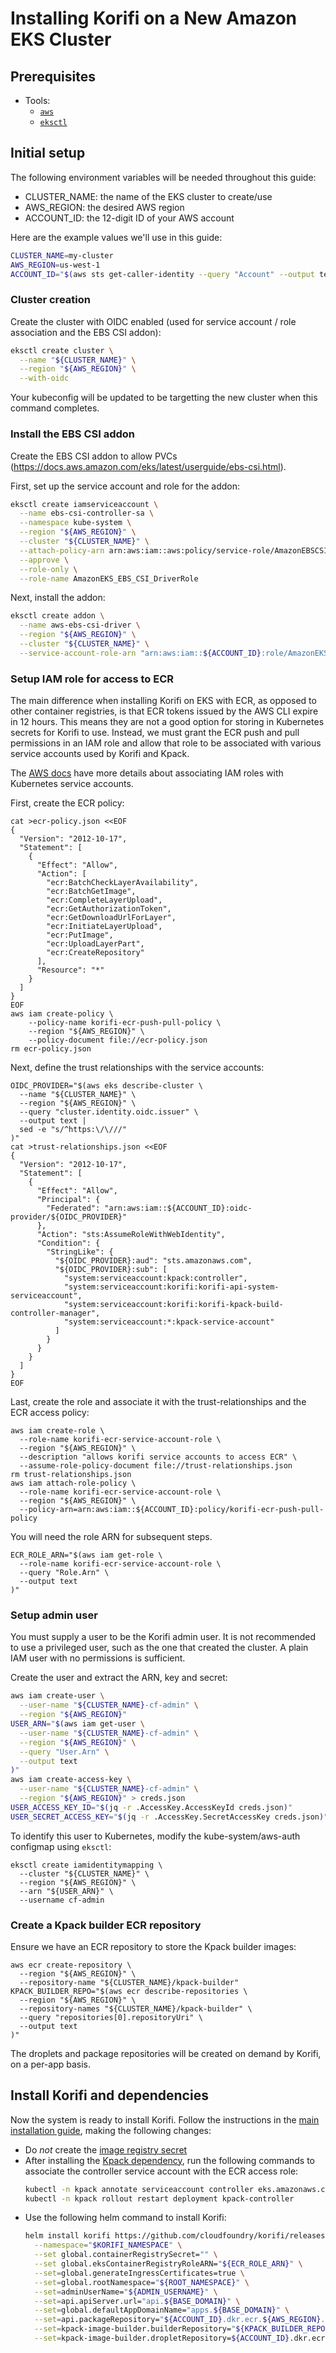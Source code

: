 # Installing Korifi on a New Amazon EKS Cluster

## Prerequisites

* Tools:
  * [`aws`](https://docs.aws.amazon.com/cli)
  * [`eksctl`](https://github.com/weaveworks/eksctl)

## Initial setup

The following environment variables will be needed throughout this guide:

* CLUSTER_NAME: the name of the EKS cluster to create/use
* AWS_REGION: the desired AWS region
* ACCOUNT_ID: the 12-digit ID of your AWS account

Here are the example values we'll use in this guide:

```sh
CLUSTER_NAME=my-cluster
AWS_REGION=us-west-1
ACCOUNT_ID="$(aws sts get-caller-identity --query "Account" --output text)"
```

### Cluster creation

Create the cluster with OIDC enabled (used for service account / role association and the EBS CSI addon):
```sh
eksctl create cluster \
  --name "${CLUSTER_NAME}" \
  --region "${AWS_REGION}" \
  --with-oidc
```

Your kubeconfig will be updated to be targetting the new cluster when this command completes.

### Install the EBS CSI addon

Create the EBS CSI addon to allow PVCs (https://docs.aws.amazon.com/eks/latest/userguide/ebs-csi.html).

First, set up the service account and role for the addon:
```sh
eksctl create iamserviceaccount \
  --name ebs-csi-controller-sa \
  --namespace kube-system \
  --region "${AWS_REGION}" \
  --cluster "${CLUSTER_NAME}" \
  --attach-policy-arn arn:aws:iam::aws:policy/service-role/AmazonEBSCSIDriverPolicy \
  --approve \
  --role-only \
  --role-name AmazonEKS_EBS_CSI_DriverRole
```

Next, install the addon:
```sh
eksctl create addon \
  --name aws-ebs-csi-driver \
  --region "${AWS_REGION}" \
  --cluster "${CLUSTER_NAME}" \
  --service-account-role-arn "arn:aws:iam::${ACCOUNT_ID}:role/AmazonEKS_EBS_CSI_DriverRole"
```

### Setup IAM role for access to ECR

The main difference when installing Korifi on EKS with ECR, as opposed to other container registries,
is that ECR tokens issued by the AWS CLI expire in 12 hours.
This means they are not a good option for storing in Kubernetes secrets for Korifi to use.
Instead, we must grant the ECR push and pull permissions in an IAM role
and allow that role to be associated with various service accounts used by Korifi and Kpack.

The [AWS docs](https://docs.aws.amazon.com/eks/latest/userguide/iam-roles-for-service-accounts.html)
have more details about associating IAM roles with Kubernetes service accounts.

First, create the ECR policy:
```
cat >ecr-policy.json <<EOF
{
  "Version": "2012-10-17",
  "Statement": [
    {
      "Effect": "Allow",
      "Action": [
        "ecr:BatchCheckLayerAvailability",
        "ecr:BatchGetImage",
        "ecr:CompleteLayerUpload",
        "ecr:GetAuthorizationToken",
        "ecr:GetDownloadUrlForLayer",
        "ecr:InitiateLayerUpload",
        "ecr:PutImage",
        "ecr:UploadLayerPart",
        "ecr:CreateRepository"
      ],
      "Resource": "*"
    }
  ]
}
EOF
aws iam create-policy \
    --policy-name korifi-ecr-push-pull-policy \
    --region "${AWS_REGION}" \
    --policy-document file://ecr-policy.json
rm ecr-policy.json
```

Next, define the trust relationships with the service accounts:
```
OIDC_PROVIDER="$(aws eks describe-cluster \
  --name "${CLUSTER_NAME}" \
  --region "${AWS_REGION}" \
  --query "cluster.identity.oidc.issuer" \
  --output text |
  sed -e "s/^https:\/\///"
)"
cat >trust-relationships.json <<EOF
{
  "Version": "2012-10-17",
  "Statement": [
    {
      "Effect": "Allow",
      "Principal": {
        "Federated": "arn:aws:iam::${ACCOUNT_ID}:oidc-provider/${OIDC_PROVIDER}"
      },
      "Action": "sts:AssumeRoleWithWebIdentity",
      "Condition": {
        "StringLike": {
          "${OIDC_PROVIDER}:aud": "sts.amazonaws.com",
          "${OIDC_PROVIDER}:sub": [
            "system:serviceaccount:kpack:controller",
            "system:serviceaccount:korifi:korifi-api-system-serviceaccount",
            "system:serviceaccount:korifi:korifi-kpack-build-controller-manager",
            "system:serviceaccount:*:kpack-service-account"
          ]
        }
      }
    }
  ]
}
EOF
```

Last, create the role and associate it with the trust-relationships and the ECR access policy:
```
aws iam create-role \
  --role-name korifi-ecr-service-account-role \
  --region "${AWS_REGION}" \
  --description "allows korifi service accounts to access ECR" \
  --assume-role-policy-document file://trust-relationships.json
rm trust-relationships.json
aws iam attach-role-policy \
  --role-name korifi-ecr-service-account-role \
  --region "${AWS_REGION}" \
  --policy-arn=arn:aws:iam::${ACCOUNT_ID}:policy/korifi-ecr-push-pull-policy
```

You will need the role ARN for subsequent steps.
```
ECR_ROLE_ARN="$(aws iam get-role \
  --role-name korifi-ecr-service-account-role \
  --query "Role.Arn" \
  --output text
)"
```

### Setup admin user

You must supply a user to be the Korifi admin user.
It is not recommended to use a privileged user, such as the one that created the cluster.
A plain IAM user with no permissions is sufficient.

Create the user and extract the ARN, key and secret:
```sh
aws iam create-user \
  --user-name "${CLUSTER_NAME}-cf-admin" \
  --region "${AWS_REGION}"
USER_ARN="$(aws iam get-user \
  --user-name "${CLUSTER_NAME}-cf-admin" \
  --region "${AWS_REGION}" \
  --query "User.Arn" \
  --output text
)"
aws iam create-access-key \
  --user-name "${CLUSTER_NAME}-cf-admin" \
  --region "${AWS_REGION}" > creds.json
USER_ACCESS_KEY_ID="$(jq -r .AccessKey.AccessKeyId creds.json)"
USER_SECRET_ACCESS_KEY="$(jq -r .AccessKey.SecretAccessKey creds.json)"
```

To identify this user to Kubernetes, modify the kube-system/aws-auth configmap using `eksctl`:
```
eksctl create iamidentitymapping \
  --cluster "${CLUSTER_NAME}" \
  --region "${AWS_REGION}" \
  --arn "${USER_ARN}" \
  --username cf-admin
```

### Create a Kpack builder ECR repository

Ensure we have an ECR repository to store the Kpack builder images:
```
aws ecr create-repository \
  --region "${AWS_REGION}" \
  --repository-name "${CLUSTER_NAME}/kpack-builder"
KPACK_BUILDER_REPO="$(aws ecr describe-repositories \
  --region "${AWS_REGION}" \
  --repository-names "${CLUSTER_NAME}/kpack-builder" \
  --query "repositories[0].repositoryUri" \
  --output text
)"
```

The droplets and package repositories will be created on demand by Korifi, on a per-app basis.

## Install Korifi and dependencies

Now the system is ready to install Korifi.
Follow the instructions in the [main installation guide](INSTALL.md), making the following changes:
* Do _not_ create the [image registry secret](INSTALL.md#container-registry-credentials-secret)
* After installing the [Kpack dependency](INSTALL.md#kpack), run the following commands to associate the controller service account with the ECR access role:
  ```sh
  kubectl -n kpack annotate serviceaccount controller eks.amazonaws.com/role-arn="${ECR_ROLE_ARN}"
  kubectl -n kpack rollout restart deployment kpack-controller
  ```
* Use the following helm command to install Korifi:
  ```sh
  helm install korifi https://github.com/cloudfoundry/korifi/releases/download/v<VERSION>/korifi-<VERSION>.tgz \
    --namespace="$KORIFI_NAMESPACE" \
    --set global.containerRegistrySecret="" \
    --set global.eksContainerRegistryRoleARN="${ECR_ROLE_ARN}" \
    --set=global.generateIngressCertificates=true \
    --set=global.rootNamespace="${ROOT_NAMESPACE}" \
    --set=adminUserName="${ADMIN_USERNAME}" \
    --set=api.apiServer.url="api.${BASE_DOMAIN}" \
    --set=global.defaultAppDomainName="apps.${BASE_DOMAIN}" \
    --set=api.packageRepository="${ACCOUNT_ID}.dkr.ecr.${AWS_REGION}.amazonaws.com/${CLUSTER_NAME}/packages" \
    --set=kpack-image-builder.builderRepository="${KPACK_BUILDER_REPO}" \
    --set=kpack-image-builder.dropletRepository=${ACCOUNT_ID}.dkr.ecr.${AWS_REGION}.amazonaws.com/${CLUSTER_NAME}/droplets
  ```
